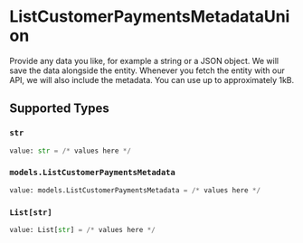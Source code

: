 # ListCustomerPaymentsMetadataUnion

Provide any data you like, for example a string or a JSON object. We will save the data alongside the entity. Whenever
you fetch the entity with our API, we will also include the metadata. You can use up to approximately 1kB.


## Supported Types

### `str`

```python
value: str = /* values here */
```

### `models.ListCustomerPaymentsMetadata`

```python
value: models.ListCustomerPaymentsMetadata = /* values here */
```

### `List[str]`

```python
value: List[str] = /* values here */
```


